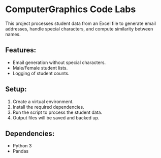 # ComputerGraphics Code Labs
This project processes student data from an Excel file to generate email addresses, handle special characters, and compute similarity between names.

## Features:
- Email generation without special characters.
- Male/Female student lists.
- Logging of student counts.

## Setup:
1. Create a virtual environment.
2. Install the required dependencies.
3. Run the script to process the student data.
4. Output files will be saved and backed up.

## Dependencies:
- Python 3
- Pandas

